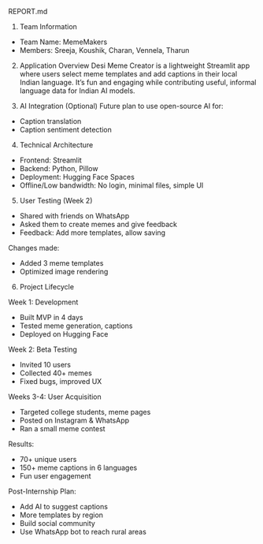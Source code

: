  REPORT.md

 1. Team Information
- Team Name: MemeMakers
- Members: Sreeja, Koushik, Charan, Vennela, Tharun

 2. Application Overview
Desi Meme Creator is a lightweight Streamlit app where users select meme templates and add captions in their local Indian language. It’s fun and engaging while contributing useful, informal language data for Indian AI models.

 3. AI Integration
(Optional) Future plan to use open-source AI for:
- Caption translation
- Caption sentiment detection

 4. Technical Architecture
- Frontend: Streamlit
- Backend: Python, Pillow
- Deployment: Hugging Face Spaces
- Offline/Low bandwidth: No login, minimal files, simple UI

 5. User Testing (Week 2)
- Shared with friends on WhatsApp
- Asked them to create memes and give feedback
- Feedback: Add more templates, allow saving

 Changes made:
- Added 3 meme templates
- Optimized image rendering

 6. Project Lifecycle

 Week 1: Development
- Built MVP in 4 days
- Tested meme generation, captions
- Deployed on Hugging Face

 Week 2: Beta Testing
- Invited 10 users
- Collected 40+ memes
- Fixed bugs, improved UX

 Weeks 3-4: User Acquisition
- Targeted college students, meme pages
- Posted on Instagram & WhatsApp
- Ran a small meme contest

Results:
- 70+ unique users
- 150+ meme captions in 6 languages
- Fun user engagement

 Post-Internship Plan:
- Add AI to suggest captions
- More templates by region
- Build social community
- Use WhatsApp bot to reach rural areas

